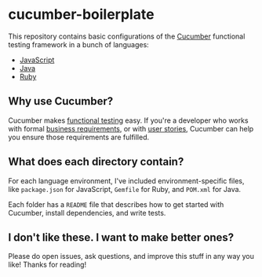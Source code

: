# cucumber-boilerplate

This repository contains basic configurations of the [Cucumber](https://cucumber.io)
functional testing framework in a bunch of languages:

- [JavaScript]()
- [Java]()
- [Ruby]()

## Why use Cucumber?

Cucumber makes [functional testing](https://en.wikipedia.org/wiki/Functional_testing)
easy. If you're a developer who works with formal [business requirements](https://en.wikipedia.org/wiki/Business_requirements), or
with [user stories](https://en.wikipedia.org/wiki/User_story), Cucumber can help you ensure those requirements are
fulfilled.

## What does each directory contain?

For each language environment, I've included environment-specific files,
like `package.json` for JavaScript, `Gemfile` for Ruby, and `POM.xml` for Java.

Each folder has a `README` file that describes how to get started with Cucumber,
install dependencies, and write tests.

## I don't like these. I want to make better ones?

Please do open issues, ask questions, and improve this stuff in any way you like!
Thanks for reading!
